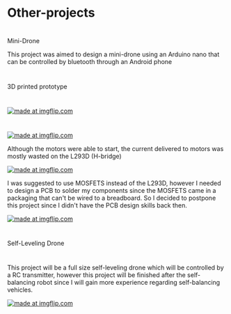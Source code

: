 # Other-projects

#
Mini-Drone

This project was aimed to design a mini-drone using an Arduino nano that can be controlled by bluetooth through an Android phone

#
3D printed prototype
#
<a href="https://imgflip.com/gif/2rkliy"><img src="https://i.imgflip.com/2rkliy.gif" title="made at imgflip.com"/></a>
#
#

<a href="https://imgflip.com/gif/2rkllt"><img src="https://i.imgflip.com/2rkllt.gif" title="made at imgflip.com"/></a>


Although the motors were able to start, the current delivered to motors was mostly wasted on the L293D (H-bridge)

<a href="https://imgflip.com/gif/2rklof"><img src="https://i.imgflip.com/2rklof.gif" title="made at imgflip.com"/></a>

I was suggested to use MOSFETS instead of the L293D, however I needed to design a PCB to solder my components since the MOSFETS came in a packaging that can't be wired to a breadboard. So I decided to postpone this project since I didn't have the PCB design skills back then. 

<a href="https://imgflip.com/gif/2rklrl"><img src="https://i.imgflip.com/2rklrl.gif" title="made at imgflip.com"/></a>

#
#
Self-Leveling Drone
#
This project will be a full size self-leveling drone which will be controlled by a RC transmitter, however this project will be finished after the self-balancing robot since I will gain more experience regarding self-balancing vehicles. 


<a href="https://imgflip.com/gif/2rkltx"><img src="https://i.imgflip.com/2rkltx.gif" title="made at imgflip.com"/></a>
